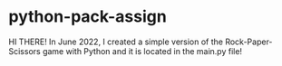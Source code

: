# python-pack-assign

HI THERE! In June 2022, I created a simple version of the Rock-Paper-Scissors game with Python and it is located in the main.py file!

